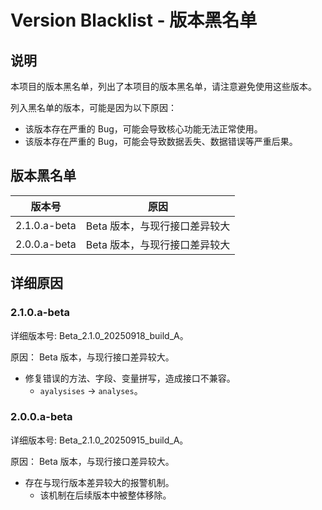 # Version Blacklist - 版本黑名单

## 说明

本项目的版本黑名单，列出了本项目的版本黑名单，请注意避免使用这些版本。

列入黑名单的版本，可能是因为以下原因：

- 该版本存在严重的 Bug，可能会导致核心功能无法正常使用。
- 该版本存在严重的 Bug，可能会导致数据丢失、数据错误等严重后果。

## 版本黑名单

| 版本号          | 原因                |
|--------------|-------------------|
| 2.1.0.a-beta | Beta 版本，与现行接口差异较大 |
| 2.0.0.a-beta | Beta 版本，与现行接口差异较大 |

## 详细原因

### 2.1.0.a-beta

详细版本号: Beta_2.1.0_20250918_build_A。

原因： Beta 版本，与现行接口差异较大。

- 修复错误的方法、字段、变量拼写，造成接口不兼容。
  - `ayalysises` -> `analyses`。

### 2.0.0.a-beta

详细版本号: Beta_2.1.0_20250915_build_A。

原因： Beta 版本，与现行接口差异较大。

- 存在与现行版本差异较大的报警机制。
  - 该机制在后续版本中被整体移除。
